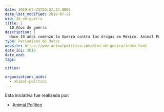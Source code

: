 ```yaml
---
date: 2019-07-21T23:02:24.000Z
date_last_modified: 2019-07-21
uid: 10-de-guerra
title: |
  10 Años de guerra
description: |
  Hace 10 años comenzó la Guerra contra las drogas en México. Animal Político explica qué ha pasado  y esto cómo ha cambiado, afectado e impactado al país.
type: Periodismo de datos
website: https://www.animalpolitico.com/diez-de-guerra/index.html
date_ini: 2016
date_end: 
tags:

cities: 

organizations_uids:
  - animal-politico
---
```


Esta iniciativa fue realizada por:

- [Animal Político](/organizaciones/animal-politico)
